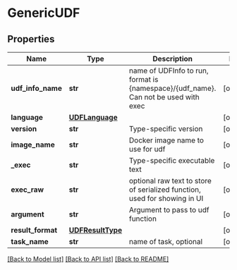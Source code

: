 # GenericUDF

## Properties
Name | Type | Description | Notes
------------ | ------------- | ------------- | -------------
**udf_info_name** | **str** | name of UDFInfo to run, format is {namespace}/{udf_name}. Can not be used with exec | [optional] 
**language** | [**UDFLanguage**](UDFLanguage.md) |  | [optional] 
**version** | **str** | Type-specific version | [optional] 
**image_name** | **str** | Docker image name to use for udf | [optional] 
**_exec** | **str** | Type-specific executable text | [optional] 
**exec_raw** | **str** | optional raw text to store of serialized function, used for showing in UI | [optional] 
**argument** | **str** | Argument to pass to udf function | [optional] 
**result_format** | [**UDFResultType**](UDFResultType.md) |  | [optional] 
**task_name** | **str** | name of task, optional | [optional] 

[[Back to Model list]](../README.md#documentation-for-models) [[Back to API list]](../README.md#documentation-for-api-endpoints) [[Back to README]](../README.md)



